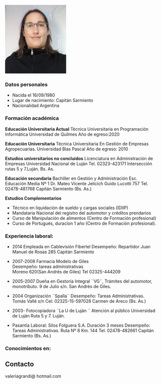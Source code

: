 


![fotoVale](assets/images/fotoVale.jpeg)
### Datos personales
- Nacida el 16/09/1980
- Lugar de nacimiento: Capitán Sarmiento
- Nacionalidad Argentina

### Formación académica

**Educación Universitaria Actual**
Técnica Universitaria en Programación Informática
Universidad de Quilmes
Año de egreso:2020
 
**Educación Universitaria**
Técnica Universitaria En Gestión de Empresas Agropecuarias.
Universidad Blas Pascal
Año de egreso: 2010

**Estudios universitarios no concluidos**
Licenciatura en Administración de Empresas
Universidad Nacional de Luján
Tel. 02323-423171
Intersección rutas 5 y 7.Luján. Bs.  As.

**Educación secundaria**
Bachiller en Gestión y Administración
Esc. Educación Media Nº 1 Dr. Mateo  Vicente Jelicich
Guido Lucotti 757
Tel. 02478-481768
Capitán Sarmiento (Bs. As.)

**Estudios Complementarios**
- Técnico en liquidación de sueldo y cargas sociales (IDIIP)
- Mandataria Nacional del registro del automotor y créditos prendarios
- Curso de Manipulación de alimentos (Centro de Formación profesional)
- Curso de Portugués, duracion 1 año (Centro de Formación profesional).


### Experiencia laboral:

- 2014 Empleada en Cablevisión Fibertel
 Desempeño: Repartidor
 Juan Manuel de Rosas 285
 Capitán Sarmiento

- 2007-2008 Farmacia Modelo de Giles	
 Desempeño: tareas administrativas		
 Moreno 620(San Andrés de Giles)
 Tel 02325-444209

- 2005-2007 Dueña en  Gestoría Integral ¨VG¨,
 Trámites del automotor, monotributo.
 9 de Julio s/n. San Andrés de Giles.
	
- 2004 Organización ¨Spalla¨
 Desempeño: Tareas Administrativas.
 Tomás Vallé s/n
 Cel: 02325-15-597028
 Carmen de Areco (Bs. As.)

- 2003- Fotocopiadora ¨La U de Luján ¨
 Atención al público
 Universidad de Luján
 Ruta 5 y 7. Luján.

- Pasantía Laboral: Silos Folguera S.A.
 Duración 3 meses
 Desempeño: Tareas Administrativas.
 Ruta Nº 8 Km. 144
 Tel. 02478-482661
 Capitán Sarmiento (Bs. As.)

### Conocimientos en: ###
<p class="imagesDeLogo">
<i class="devicon-android-plain-wordmark colored"></i>
<i class="devicon-github-plain-wordmark colored"></i>
<i class="devicon-gitlab-plain-wordmark colored"></i>
<i class="devicon-javascript-plain colored"></i>
<i class="devicon-mysql-plain-wordmark colored"></i>
<i class="devicon-tomcat-line-wordmark colored"></i>
<i class="devicon-bootstrap-plain-wordmark colored"></i>
<i class="devicon-linux-plain colored"></i>

</p>

## Contacto
valeriagrandi@ hotmail.com

